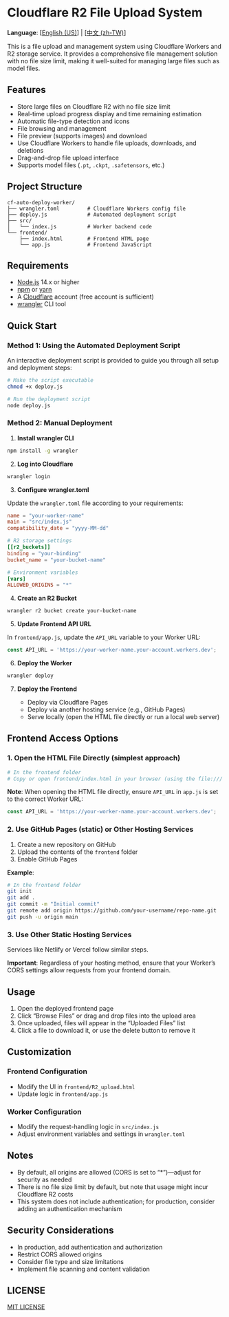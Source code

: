 # Cloudflare R2 File Upload System

**Language**: [[English (US)](README.md)] | [[中文 (zh-TW)](README-zh_TW.md)]

This is a file upload and management system using Cloudflare Workers and R2 storage service. It provides a comprehensive file management solution with no file size limit, making it well-suited for managing large files such as model files.

## Features

- Store large files on Cloudflare R2 with no file size limit
- Real-time upload progress display and time remaining estimation
- Automatic file-type detection and icons
- File browsing and management
- File preview (supports images) and download
- Use Cloudflare Workers to handle file uploads, downloads, and deletions
- Drag-and-drop file upload interface
- Supports model files (`.pt`, `.ckpt`, `.safetensors`, etc.)

## Project Structure

```
cf-auto-deploy-worker/
├── wrangler.toml         # Cloudflare Workers config file
├── deploy.js             # Automated deployment script
├── src/
│   └── index.js          # Worker backend code
└── frontend/
    ├── index.html        # Frontend HTML page
    └── app.js            # Frontend JavaScript
```

## Requirements

- [Node.js](https://nodejs.org/) 14.x or higher
- [npm](https://www.npmjs.com/) or [yarn](https://yarnpkg.com/)
- A [Cloudflare](https://cloudflare.com/) account (free account is sufficient)
- [wrangler](https://developers.cloudflare.com/workers/wrangler/) CLI tool

## Quick Start

### Method 1: Using the Automated Deployment Script

An interactive deployment script is provided to guide you through all setup and deployment steps:

```bash
# Make the script executable
chmod +x deploy.js

# Run the deployment script
node deploy.js
```

### Method 2: Manual Deployment

1. **Install wrangler CLI**

```bash
npm install -g wrangler
```

2. **Log into Cloudflare**

```bash
wrangler login
```

3. **Configure wrangler.toml**

Update the `wrangler.toml` file according to your requirements:

```toml
name = "your-worker-name"
main = "src/index.js"
compatibility_date = "yyyy-MM-dd"

# R2 storage settings
[[r2_buckets]]
binding = "your-binding"
bucket_name = "your-bucket-name"

# Environment variables
[vars]
ALLOWED_ORIGINS = "*"
```

4. **Create an R2 Bucket**

```bash
wrangler r2 bucket create your-bucket-name
```

5. **Update Frontend API URL**

In `frontend/app.js`, update the `API_URL` variable to your Worker URL:

```javascript
const API_URL = 'https://your-worker-name.your-account.workers.dev';
```

6. **Deploy the Worker**

```bash
wrangler deploy
```

7. **Deploy the Frontend**

   - Deploy via Cloudflare Pages
   - Deploy via another hosting service (e.g., GitHub Pages)
   - Serve locally (open the HTML file directly or run a local web server)

## Frontend Access Options

### 1. Open the HTML File Directly (simplest approach)

```bash
# In the frontend folder
# Copy or open frontend/index.html in your browser (using the file:/// protocol)
```

**Note**: When opening the HTML file directly, ensure `API_URL` in `app.js` is set to the correct Worker URL:
```javascript
const API_URL = 'https://your-worker-name.your-account.workers.dev';
```

### 2. Use GitHub Pages (static) or Other Hosting Services

1. Create a new repository on GitHub
2. Upload the contents of the `frontend` folder
3. Enable GitHub Pages

**Example**:

```bash
# In the frontend folder
git init
git add .
git commit -m "Initial commit"
git remote add origin https://github.com/your-username/repo-name.git
git push -u origin main
```

### 3. Use Other Static Hosting Services

Services like Netlify or Vercel follow similar steps.

**Important**: Regardless of your hosting method, ensure that your Worker’s CORS settings allow requests from your frontend domain.

## Usage

1. Open the deployed frontend page
2. Click “Browse Files” or drag and drop files into the upload area
3. Once uploaded, files will appear in the “Uploaded Files” list
4. Click a file to download it, or use the delete button to remove it

## Customization

### Frontend Configuration

- Modify the UI in `frontend/R2_upload.html`
- Update logic in `frontend/app.js`

### Worker Configuration

- Modify the request-handling logic in `src/index.js`
- Adjust environment variables and settings in `wrangler.toml`

## Notes

- By default, all origins are allowed (CORS is set to “*”)—adjust for security as needed
- There is no file size limit by default, but note that usage might incur Cloudflare R2 costs
- This system does not include authentication; for production, consider adding an authentication mechanism

## Security Considerations

- In production, add authentication and authorization
- Restrict CORS allowed origins
- Consider file type and size limitations
- Implement file scanning and content validation

## LICENSE

[MIT LICENSE](LICENSE)
